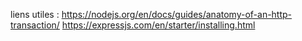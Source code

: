 liens utiles :
https://nodejs.org/en/docs/guides/anatomy-of-an-http-transaction/
https://expressjs.com/en/starter/installing.html